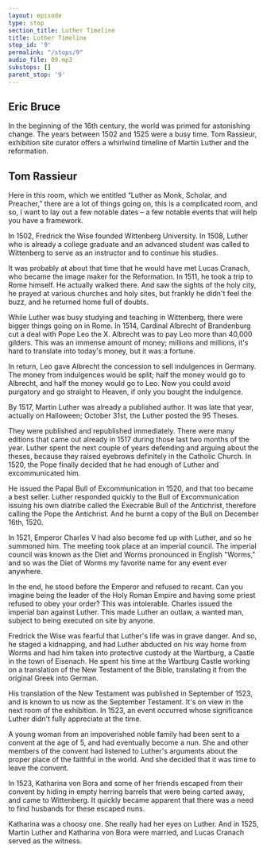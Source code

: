 ```yaml
---
layout: episode
type: stop
section_title: Luther Timeline
title: Luther Timeline
stop_id: '9'
permalink: "/stops/9"
audio_file: 09.mp3
substops: []
parent_stop: '9'
---
```


## Eric Bruce

In the beginning of the 16th century, the world was primed for astonishing change. The years between 1502 and 1525 were a busy time. Tom Rassieur, exhibition site curator offers a whirlwind timeline of Martin Luther and the reformation.

## Tom Rassieur

Here in this room, which we entitled “Luther as Monk, Scholar, and Preacher,” there are a lot of things going on, this is a complicated room, and so, I want to lay out a few notable dates – a few notable events that will help you have a framework.

In 1502, Fredrick the Wise founded Wittenberg University. In 1508, Luther who is already a college graduate and an advanced student was called to Wittenberg to serve as an instructor and to continue his studies.

It was probably at about that time that he would have met Lucas Cranach, who became the image maker for the Reformation. In 1511, he took a trip to Rome himself. He actually walked there. And saw the sights of the holy city, he prayed at various churches and holy sites, but frankly he didn't feel the buzz, and he returned home full of doubts.

While Luther was busy studying and teaching in Wittenberg, there were bigger things going on in Rome. In 1514, Cardinal Albrecht of Brandenburg cut a deal with Pope Leo the X. Albrecht was to pay Leo more than 40,000 gilders. This was an immense amount of money; millions and millions, it's hard to translate into today's money, but it was a fortune.

In return, Leo gave Albrecht the concession to sell indulgences in Germany. The money from indulgences would be split; half the money would go to Albrecht, and half the money would go to Leo. Now you could avoid purgatory and go straight to Heaven, if only you bought the indulgence.

By 1517, Martin Luther was already a published author. It was late that year, actually on Halloween; October 31st, the Luther posted the 95 Theses.

They were published and republished immediately. There were many editions that came out already in 1517 during those last two months of the year. Luther spent the next couple of years defending and arguing about the theses, because they raised eyebrows definitely in the Catholic Church. In 1520, the Pope finally decided that he had enough of Luther and excommunicated him.

He issued the Papal Bull of Excommunication in 1520, and that too became a best seller. Luther responded quickly to the Bull of Excommunication issuing his own diatribe called the Execrable Bull of the Antichrist, therefore calling the Pope the Antichrist. And he burnt a copy of the Bull on December 16th, 1520.

In 1521, Emperor Charles V had also become fed up with Luther, and so he summoned him. The meeting took place at an imperial council. The imperial council was known as the Diet and Worms pronounced in English "Worms," and so was the Diet of Worms my favorite name for any event ever anywhere.

In the end, he stood before the Emperor and refused to recant. Can you imagine being the leader of the Holy Roman Empire and having some priest refused to obey your order? This was intolerable. Charles issued the imperial ban against Luther. This made Luther an outlaw, a wanted man, subject to being executed on site by anyone.

Fredrick the Wise was fearful that Luther's life was in grave danger. And so, he staged a kidnapping, and had Luther abducted on his way home from Worms and had him taken into protective custody at the Wartburg, a Castle in the town of Eisenach. He spent his time at the Wartburg Castle working on a translation of the New Testament of the Bible, translating it from the original Greek into German.

His translation of the New Testament was published in September of 1523, and is known to us now as the September Testament. It's on view in the next room of the exhibition. In 1523, an event occurred whose significance Luther didn't fully appreciate at the time.

A young woman from an impoverished noble family had been sent to a convent at the age of 5, and had eventually become a nun. She and other members of the convent had listened to Luther's arguments about the proper place of the faithful in the world. And she decided that it was time to leave the convent.

In 1523, Katharina von Bora and some of her friends escaped from their convent by hiding in empty herring barrels that were being carted away, and came to Wittenberg. It quickly became apparent that there was a need to find husbands for these escaped nuns.

Katharina was a choosy one. She really had her eyes on Luther. And in 1525, Martin Luther and Katharina von Bora were married, and Lucas Cranach served as the witness.
